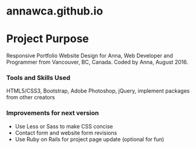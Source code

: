 # annawca.github.io

Project Purpose
=======
Responsive Portfolio Website Design for Anna, Web Developer and Programmer from Vancouver, BC, Canada. Coded by Anna, August 2016.

### Tools and Skills Used
HTML5/CSS3, Bootstrap, Adobe Photoshop, jQuery, implement packages from other creators

### Improvements for next version
* Use Less or Sass to make CSS concise
* Contact form and website form revisions
* Use Ruby on Rails for project page update (optional for fun)


